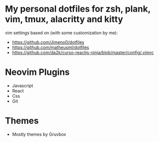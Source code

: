 # My personal dotfiles for zsh, plank, vim, tmux, alacritty and kitty

vim settings based on (with some customization by me):

- https://github.com/Jimeno0/dotfiles
- https://github.com/matheusml/dotfiles
- https://github.com/da2k/curso-reactjs-ninja/blob/master/config/.vimrc

# Neovim Plugins

- Javascript
- React
- Css
- Git

# Themes

- Mostly themes by Gruvbox
